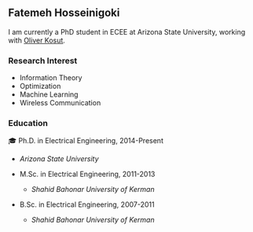 ## Fatemeh Hosseinigoki

I am currently a PhD student in ECEE at Arizona State University, working with [Oliver Kosut](https://sites.google.com/site/okosut/).


### Research Interest

- Information Theory
- Optimization
- Machine Learning 
- Wireless Communication

### Education

:mortar_board: Ph.D. in Electrical Engineering, 2014-Present 

  * _Arizona State University_
  
* M.Sc. in Electrical Engineering, 2011-2013

  * _Shahid Bahonar University of Kerman_

* B.Sc. in Electrical Engineering, 2007-2011

  * _Shahid Bahonar University of Kerman_
